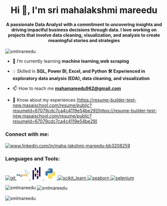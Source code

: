 <h1 align="center">Hi 👋, I'm sri mahalakshmi mareedu</h1>
<h4 align="center">A passionate Data Analyst with a commitment to uncovering insights and driving impactful business decisions through data. I love working on projects that involve data cleaning, visualization, and analysis to create meaningful stories and strategies </h4>

<p align="left"> <img src="https://komarev.com/ghpvc/?username=smlmareedu&label=Profile%20views&color=0e75b6&style=flat" alt="smlmareedu" /> </p>

- 🌱 I’m currently learning **machine learning,web scraping**

- 💡 Skilled in **SQL, Power BI, Excel, and Python 🛠️ Experienced in exploratory data analysis (EDA), data cleaning, and visualization**

- 📫 How to reach me **mahamareedu962@gmail.com**

- 📄 Know about my experiences [https://resume-builder-test-new.masaischool.com/resume/public?resumeId=67079cdc7ca4c4119e54be29](https://resume-builder-test-new.masaischool.com/resume/public?resumeId=67079cdc7ca4c4119e54be29)

<h3 align="left">Connect with me:</h3>
<p align="left">
<a href="https://linkedin.com/in/www.linkedin.com/in/maha-lakshmi-mareedu-bb3208259" target="blank"><img align="center" src="https://raw.githubusercontent.com/rahuldkjain/github-profile-readme-generator/master/src/images/icons/Social/linked-in-alt.svg" alt="www.linkedin.com/in/maha-lakshmi-mareedu-bb3208259" height="30" width="40" /></a>
</p>

<h3 align="left">Languages and Tools:</h3>
<p align="left"> <a href="https://git-scm.com/" target="_blank" rel="noreferrer"> <img src="https://www.vectorlogo.zone/logos/git-scm/git-scm-icon.svg" alt="git" width="40" height="40"/> </a> <a href="https://www.mysql.com/" target="_blank" rel="noreferrer"> <img src="https://raw.githubusercontent.com/devicons/devicon/master/icons/mysql/mysql-original-wordmark.svg" alt="mysql" width="40" height="40"/> </a> <a href="https://pandas.pydata.org/" target="_blank" rel="noreferrer"> <img src="https://raw.githubusercontent.com/devicons/devicon/2ae2a900d2f041da66e950e4d48052658d850630/icons/pandas/pandas-original.svg" alt="pandas" width="40" height="40"/> </a> <a href="https://www.python.org" target="_blank" rel="noreferrer"> <img src="https://raw.githubusercontent.com/devicons/devicon/master/icons/python/python-original.svg" alt="python" width="40" height="40"/> </a> <a href="https://scikit-learn.org/" target="_blank" rel="noreferrer"> <img src="https://upload.wikimedia.org/wikipedia/commons/0/05/Scikit_learn_logo_small.svg" alt="scikit_learn" width="40" height="40"/> </a> <a href="https://seaborn.pydata.org/" target="_blank" rel="noreferrer"> <img src="https://seaborn.pydata.org/_images/logo-mark-lightbg.svg" alt="seaborn" width="40" height="40"/> </a> <a href="https://www.selenium.dev" target="_blank" rel="noreferrer"> <img src="https://raw.githubusercontent.com/detain/svg-logos/780f25886640cef088af994181646db2f6b1a3f8/svg/selenium-logo.svg" alt="selenium" width="40" height="40"/> </a> </p>

<p><img align="left" src="https://github-readme-stats.vercel.app/api/top-langs?username=smlmareedu&show_icons=true&locale=en&layout=compact" alt="smlmareedu" /></p>

<p>&nbsp;<img align="center" src="https://github-readme-stats.vercel.app/api?username=smlmareedu&show_icons=true&locale=en" alt="smlmareedu" /></p>

<p><img align="center" src="https://github-readme-streak-stats.herokuapp.com/?user=smlmareedu&" alt="smlmareedu" /></p>

